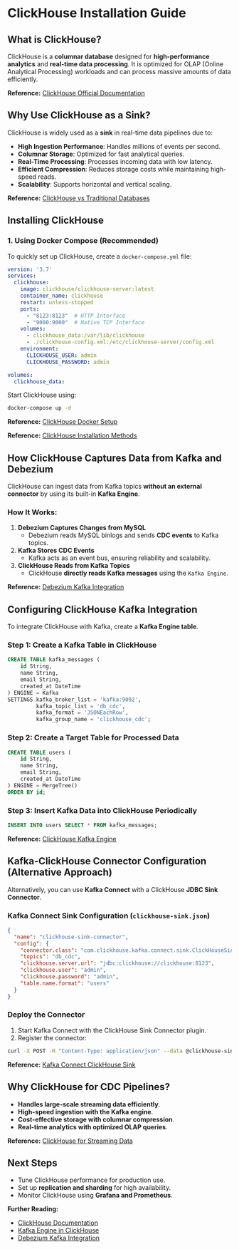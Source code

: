 # ClickHouse Installation Guide

## What is ClickHouse?
ClickHouse is a **columnar database** designed for **high-performance analytics** and **real-time data processing**. It is optimized for OLAP (Online Analytical Processing) workloads and can process massive amounts of data efficiently.

**Reference:** [ClickHouse Official Documentation](https://clickhouse.com/docs/en/)

## Why Use ClickHouse as a Sink?
ClickHouse is widely used as a **sink** in real-time data pipelines due to:
- **High Ingestion Performance**: Handles millions of events per second.
- **Columnar Storage**: Optimized for fast analytical queries.
- **Real-Time Processing**: Processes incoming data with low latency.
- **Efficient Compression**: Reduces storage costs while maintaining high-speed reads.
- **Scalability**: Supports horizontal and vertical scaling.

**Reference:** [ClickHouse vs Traditional Databases](https://clickhouse.com/blog/why-clickhouse-is-so-fast)

## Installing ClickHouse

### 1. Using Docker Compose (Recommended)
To quickly set up ClickHouse, create a `docker-compose.yml` file:

```yaml
version: '3.7'
services:
  clickhouse:
    image: clickhouse/clickhouse-server:latest
    container_name: clickhouse
    restart: unless-stopped
    ports:
      - "8123:8123"  # HTTP Interface
      - "9000:9000"  # Native TCP Interface
    volumes:
      - clickhouse_data:/var/lib/clickhouse
      - ./clickhouse-config.xml:/etc/clickhouse-server/config.xml
    environment:
      CLICKHOUSE_USER: admin
      CLICKHOUSE_PASSWORD: admin

volumes:
  clickhouse_data:
```

Start ClickHouse using:
```sh
docker-compose up -d
```

**Reference:** [ClickHouse Docker Setup](https://hub.docker.com/r/clickhouse/clickhouse-server)

**Reference:** [ClickHouse Installation Methods](https://clickhouse.com/docs/en/getting-started/install/)

## How ClickHouse Captures Data from Kafka and Debezium
ClickHouse can ingest data from Kafka topics **without an external connector** by using its built-in **Kafka Engine**.

### **How It Works:**
1. **Debezium Captures Changes from MySQL**
   - Debezium reads MySQL binlogs and sends **CDC events** to Kafka topics.
2. **Kafka Stores CDC Events**
   - Kafka acts as an event bus, ensuring reliability and scalability.
3. **ClickHouse Reads from Kafka Topics**
   - ClickHouse **directly reads Kafka messages** using the `Kafka Engine`.

**Reference:** [Debezium Kafka Integration](https://debezium.io/documentation/reference/3.1/tutorial.html)

## Configuring ClickHouse Kafka Integration
To integrate ClickHouse with Kafka, create a **Kafka Engine table**.

### **Step 1: Create a Kafka Table in ClickHouse**
```sql
CREATE TABLE kafka_messages (
    id String,
    name String,
    email String,
    created_at DateTime
) ENGINE = Kafka
SETTINGS kafka_broker_list = 'kafka:9092',
         kafka_topic_list = 'db_cdc',
         kafka_format = 'JSONEachRow',
         kafka_group_name = 'clickhouse_cdc';
```

### **Step 2: Create a Target Table for Processed Data**
```sql
CREATE TABLE users (
    id String,
    name String,
    email String,
    created_at DateTime
) ENGINE = MergeTree()
ORDER BY id;
```

### **Step 3: Insert Kafka Data into ClickHouse Periodically**
```sql
INSERT INTO users SELECT * FROM kafka_messages;
```

**Reference:** [ClickHouse Kafka Engine](https://clickhouse.com/docs/en/engines/table-engines/integrations/kafka)

## Kafka-ClickHouse Connector Configuration (Alternative Approach)
Alternatively, you can use **Kafka Connect** with a ClickHouse **JDBC Sink Connector**.

### **Kafka Connect Sink Configuration (`clickhouse-sink.json`)**
```json
{
  "name": "clickhouse-sink-connector",
  "config": {
    "connector.class": "com.clickhouse.kafka.connect.sink.ClickHouseSinkConnector",
    "topics": "db_cdc",
    "clickhouse.server.url": "jdbc:clickhouse://clickhouse:8123",
    "clickhouse.user": "admin",
    "clickhouse.password": "admin",
    "table.name.format": "users"
  }
}
```

### **Deploy the Connector**
1. Start Kafka Connect with the ClickHouse Sink Connector plugin.
2. Register the connector:
```sh
curl -X POST -H "Content-Type: application/json" --data @clickhouse-sink.json http://localhost:8083/connectors
```

**Reference:** [Kafka Connect ClickHouse Sink](https://github.com/ClickHouse/clickhouse-kafka-connect)

## Why ClickHouse for CDC Pipelines?
- **Handles large-scale streaming data efficiently**.
- **High-speed ingestion with the Kafka engine**.
- **Cost-effective storage with columnar compression**.
- **Real-time analytics with optimized OLAP queries**.

**Reference:** [ClickHouse for Streaming Data](https://clickhouse.com/blog/clickhouse-and-streaming-data)

## Next Steps
- Tune ClickHouse performance for production use.
- Set up **replication and sharding** for high availability.
- Monitor ClickHouse using **Grafana and Prometheus**.

**Further Reading:**
- [ClickHouse Documentation](https://clickhouse.com/docs/en/)
- [Kafka Engine in ClickHouse](https://clickhouse.com/docs/en/engines/table-engines/integrations/kafka)
- [Debezium Kafka Integration](https://debezium.io/documentation/reference/3.1/tutorial.html)

